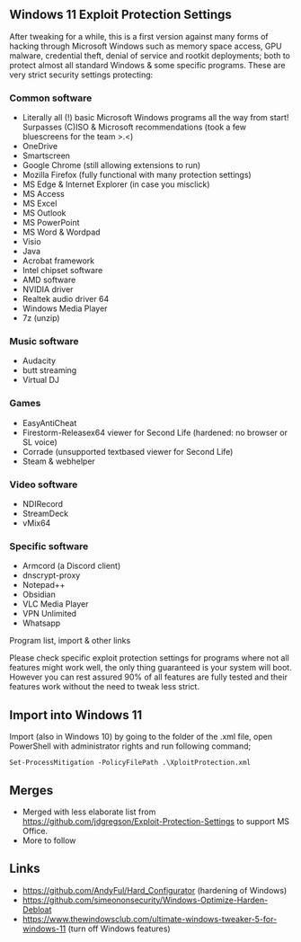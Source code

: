 ## Windows 11 Exploit Protection Settings

After tweaking for a while, this is a first version against many forms of hacking through Microsoft Windows such as memory space access, GPU malware, credential theft, denial of service and rootkit deployments; both to protect almost all standard Windows & some specific programs. These are very strict security settings protecting:

### Common software

- Literally all (!) basic Microsoft Windows programs all the way from start! Surpasses (C)ISO & Microsoft recommendations
(took a few bluescreens for the team >.<)
- OneDrive
- Smartscreen
- Google Chrome (still allowing extensions to run)
- Mozilla Firefox (fully functional with many protection settings)
- MS Edge & Internet Explorer (in case you misclick)
- MS Access
- MS Excel
- MS Outlook
- MS PowerPoint
- MS Word & Wordpad
- Visio
- Java
- Acrobat framework
- Intel chipset software
- AMD software
- NVIDIA driver
- Realtek audio driver 64
- Windows Media Player
- 7z (unzip)

### Music software

- Audacity
- butt streaming
- Virtual DJ

### Games

- EasyAntiCheat
- Firestorm-Releasex64 viewer for Second Life (hardened: no browser or SL voice)
- Corrade (unsupported textbased viewer for Second Life)
- Steam & webhelper

### Video software

- NDIRecord
- StreamDeck
- vMix64

### Specific software

- Armcord (a Discord client)
- dnscrypt-proxy
- Notepad++
- Obsidian
- VLC Media Player
- VPN Unlimited
- Whatsapp

Program list, import & other links

Please check specific exploit protection settings for programs where not all features might work well, the only thing guaranteed is your system will boot. 
However you can rest assured 90% of all features are fully tested and their features work without the need to tweak less strict.



## Import into Windows 11
Import (also in Windows 10) by going to the folder of the .xml file, open PowerShell with administrator rights and run following command;

`Set-ProcessMitigation -PolicyFilePath .\XploitProtection.xml`



## Merges

- Merged with less elaborate list from https://github.com/jdgregson/Exploit-Protection-Settings to support MS Office.
- More to follow

## Links

  - https://github.com/AndyFul/Hard_Configurator (hardening of Windows)
  - https://github.com/simeononsecurity/Windows-Optimize-Harden-Debloat
  - https://www.thewindowsclub.com/ultimate-windows-tweaker-5-for-windows-11 (turn off Windows features)

